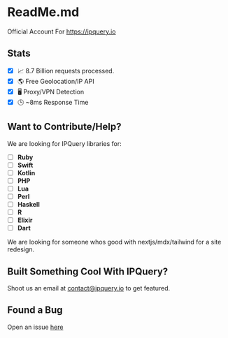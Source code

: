 # ReadMe.md
Official Account For https://ipquery.io

## Stats
- [X] 📈 8.7 Billion requests processed.
- [X] 🌎 Free Geolocation/IP API
- [X] 🖥️ Proxy/VPN Detection
- [X] 🕒 ~8ms Response Time

## Want to Contribute/Help?
We are looking for IPQuery libraries for:
- [ ] **Ruby**
- [ ] **Swift**
- [ ] **Kotlin**
- [ ] **PHP**
- [ ] **Lua**
- [ ] **Perl**
- [ ] **Haskell**
- [ ] **R**
- [ ] **Elixir**
- [ ] **Dart**

We are looking for someone whos good with nextjs/mdx/tailwind for a site redesign.

## Built Something Cool With IPQuery?
Shoot us an email at contact@ipquery.io to get featured.

## Found a Bug
Open an issue [here](https://github.com/ipqwery/Bugs)
